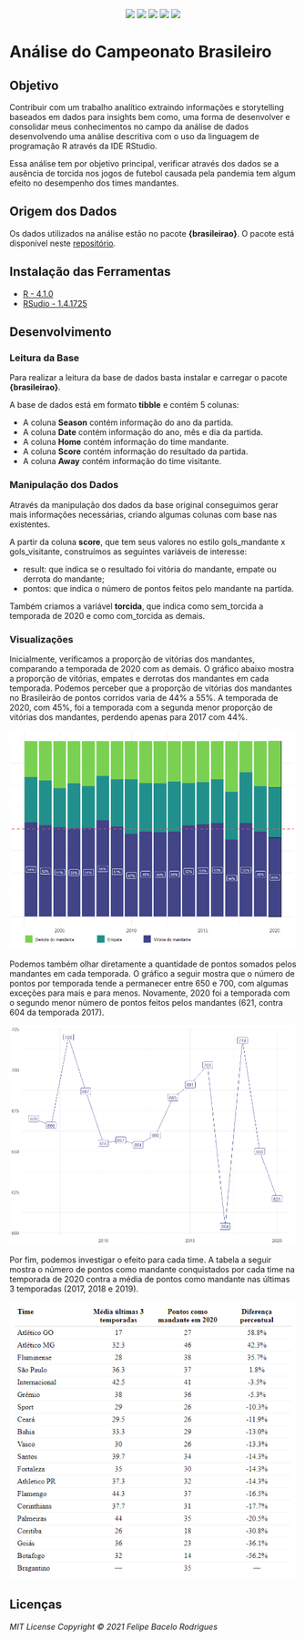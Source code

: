 <p align="center">
<a href= "https://img.shields.io/github/repo-size/felipebacelo/BR-ChampionshipFans?style=for-the-badge"><img src="https://img.shields.io/github/repo-size/felipebacelo/BR-ChampionshipFans?style=for-the-badge"/></a>
<a href= "https://img.shields.io/github/languages/count/felipebacelo/BR-ChampionshipFans?style=for-the-badge"><img src="https://img.shields.io/github/languages/count/felipebacelo/BR-ChampionshipFans?style=for-the-badge"/></a>
<a href= "https://img.shields.io/github/forks/felipebacelo/BR-ChampionshipFans?style=for-the-badge"><img src="https://img.shields.io/github/forks/felipebacelo/BR-ChampionshipFans?style=for-the-badge"/></a>
<a href= "https://img.shields.io/bitbucket/pr-raw/felipebacelo/BR-ChampionshipFans?style=for-the-badge"><img src="https://img.shields.io/bitbucket/pr-raw/felipebacelo/BR-ChampionshipFans?style=for-the-badge"/></a>
<a href= "https://img.shields.io/bitbucket/issues/felipebacelo/BR-ChampionshipFans?style=for-the-badge"><img src="https://img.shields.io/bitbucket/issues/felipebacelo/BR-ChampionshipFans?style=for-the-badge"/></a>
</p>

# Análise do Campeonato Brasileiro

## Objetivo ##

<p>Contribuir com um trabalho analítico extraindo informações e storytelling baseados em dados para insights bem como, uma forma de desenvolver e consolidar meus conhecimentos no campo da análise de dados desenvolvendo uma análise descritiva com o uso da linguagem de programação R através da IDE RStudio.</p>
<p>Essa análise tem por objetivo principal, verificar através dos dados se a ausência de torcida nos jogos de futebol causada pela pandemia tem algum efeito no desempenho dos times mandantes.</p>

## Origem dos Dados ##

<p>Os dados utilizados na análise estão no pacote <strong>{brasileirao}</strong>. O pacote está disponível neste <a href="https://github.com/williamorim/brasileirao">repositório</a>.</p>

## Instalação das Ferramentas ##
  
  - [R - 4.1.0](https://www.r-project.org/)
  - [RSudio - 1.4.1725](https://rstudio.com/)

## Desenvolvimento ##

### Leitura da Base ###

<p>Para realizar a leitura da base de dados basta instalar e carregar o pacote <strong>{brasileirao}</strong>.</p>
<p>A base de dados está em formato <strong>tibble</strong> e contém 5 colunas:</p>

* A coluna <strong>Season</strong> contém informação do ano da partida.
* A coluna <strong>Date</strong> contém informação do ano, mês e dia da partida.
* A coluna <strong>Home</strong> contém informação do time mandante.
* A coluna <strong>Score</strong> contém informação do resultado da partida.
* A coluna <strong>Away</strong> contém informação do time visitante.

### Manipulação dos Dados ###

<p>Através da manipulação dos dados da base original conseguimos gerar mais informações necessárias, criando algumas colunas com base nas existentes.</p>
<p>A partir da coluna <strong>score</strong>, que tem seus valores no estilo gols_mandante x gols_visitante, construímos as seguintes variáveis de interesse:</p>

* result: que indica se o resultado foi vitória do mandante, empate ou derrota do mandante;
* pontos: que indica o número de pontos feitos pelo mandante na partida.

<p>Também criamos a variável <strong>torcida</strong>, que indica como sem_torcida a temporada de 2020 e como com_torcida as demais.</p>

### Visualizações ###

<p>Inicialmente, verificamos a proporção de vitórias dos mandantes, comparando a temporada de 2020 com as demais. O gráfico abaixo mostra a proporção de vitórias, empates e derrotas dos mandantes em cada temporada. Podemos perceber que a proporção de vitórias dos mandantes no Brasileirão de pontos corridos varia de 44% a 55%. A temporada de 2020, com 45%, foi a temporada com a segunda menor proporção de vitórias dos mandantes, perdendo apenas para 2017 com 44%.</p>
<p align="center">
<img src="https://github.com/felipebacelo/BR-ChampionshipFans/blob/main/IMAGES/PLOT-1.png"/></p>
<p>Podemos também olhar diretamente a quantidade de pontos somados pelos mandantes em cada temporada. O gráfico a seguir mostra que o número de pontos por temporada tende a permanecer entre 650 e 700, com algumas exceções para mais e para menos. Novamente, 2020 foi a temporada com o segundo menor número de pontos feitos pelos mandantes (621, contra 604 da temporada 2017).</p>
<p align="center">
<img src="https://github.com/felipebacelo/BR-ChampionshipFans/blob/main/IMAGES/PLOT-2.png"/></p>
<p>Por fim, podemos investigar o efeito para cada time. A tabela a seguir mostra o número de pontos como mandante conquistados por cada time na temporada de 2020 contra a média de pontos como mandante nas últimas 3 temporadas (2017, 2018 e 2019).</p>
<p align="center">
<img src="https://github.com/felipebacelo/BR-ChampionshipFans/blob/main/IMAGES/PLOT-3.png"/></p>

## Licenças ##

_MIT License_
_Copyright   ©   2021 Felipe Bacelo Rodrigues_
